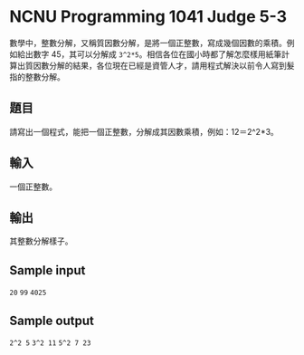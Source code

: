 ﻿# NCNU Programming 1041 Judge 5-3

數學中，整數分解，又稱質因數分解，是將一個正整數，寫成幾個因數的乘積。例如給出數字 45，其可以分解成 `3^2*5`。相信各位在國小時都了解怎麼樣用紙筆計算出質因數分解的結果，各位現在已經是資管人才，請用程式解決以前令人寫到髮指的整數分解。

## 題目

請寫出一個程式，能把一個正整數，分解成其因數乘積，例如：12＝2^2*3。

## 輸入

一個正整數。

## 輸出

其整數分解樣子。

## Sample input

`20`
`99`
`4025`

## Sample output

`2^2 5`
`3^2 11`
`5^2 7 23`
